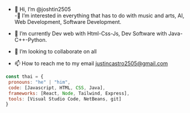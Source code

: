 - 👋 Hi, I’m @joshtin2505   
-👀 I’m interested in everything that has to do with music and arts, AI, Web Development, Software Development.
- 🌱 I’m currently Dev web with Html-Css-Js, Dev Software with Java-C++-Python.

- 💞️ I’m looking to collaborate on all
- 📫 How to reach me to my email justincastro2505@gmail.com

 ```javascript
const thai = {
  pronouns: "he" | "him",
  code: [Javascript, HTML, CSS, Java],
  frameworks: [React, Node, Tailwind, Express],
  tools: [Visual Studio Code, NetBeans, git]
}
```
<!---
joshtin2505/joshtin2505 is a ✨ special ✨ repository because its `README.md` (this file) appears on your GitHub profile.
You can click the Preview link to take a look at your changes.
--->
